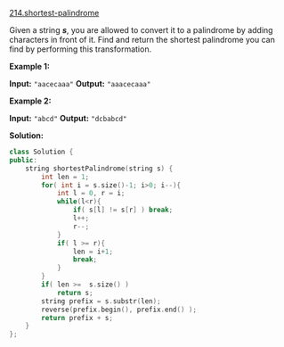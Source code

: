 [214.shortest-palindrome](https://leetcode.com/problems/shortest-palindrome/)  

Given a string _**s**_, you are allowed to convert it to a palindrome by adding characters in front of it. Find and return the shortest palindrome you can find by performing this transformation.

**Example 1:**

**Input:** `"aacecaaa"`
**Output:** `"aaacecaaa"`

**Example 2:**

**Input:** `"abcd"`
**Output:** `"dcbabcd"`  



**Solution:**  

```cpp
class Solution {
public:
    string shortestPalindrome(string s) {
        int len = 1;
        for( int i = s.size()-1; i>0; i--){
            int l = 0, r = i;
            while(l<r){
                if( s[l] != s[r] ) break;
                l++;
                r--;
            }
            if( l >= r){
                len = i+1;
                break;
            }
        }
        if( len >=  s.size() )
            return s;
        string prefix = s.substr(len);
        reverse(prefix.begin(), prefix.end() );
        return prefix + s;
    }
};
```
      